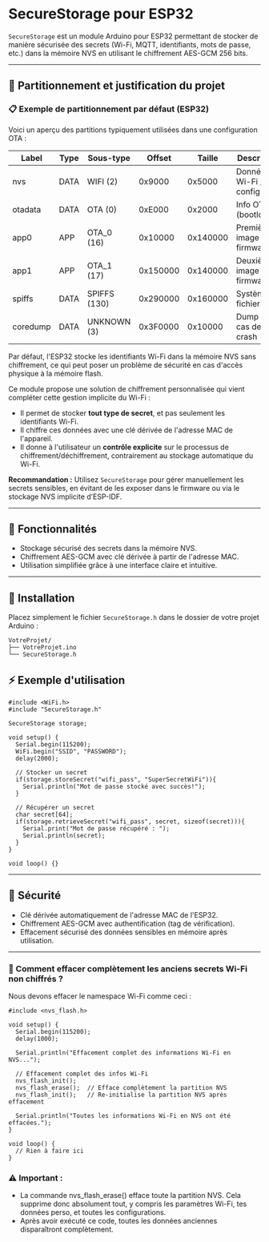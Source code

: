 # SecureStorage pour ESP32

`SecureStorage` est un module Arduino pour ESP32 permettant de stocker de manière sécurisée des secrets (Wi-Fi, MQTT, identifiants, mots de passe, etc.) dans la mémoire NVS en utilisant le chiffrement AES-GCM 256 bits.

---

## 🧱 Partitionnement et justification du projet

### 📋 Exemple de partitionnement par défaut (ESP32)

Voici un aperçu des partitions typiquement utilisées dans une configuration OTA :

| Label     | Type   | Sous-type     | Offset    | Taille     | Description              |
|-----------|--------|----------------|-----------|------------|--------------------------|
| nvs       | DATA   | WIFI (2)       | 0x9000    | 0x5000     | Données Wi-Fi / config   |
| otadata   | DATA   | OTA (0)        | 0xE000    | 0x2000     | Info OTA (bootloader)    |
| app0      | APP    | OTA_0 (16)     | 0x10000   | 0x140000   | Première image firmware  |
| app1      | APP    | OTA_1 (17)     | 0x150000  | 0x140000   | Deuxième image firmware  |
| spiffs    | DATA   | SPIFFS (130)   | 0x290000  | 0x160000   | Système de fichiers      |
| coredump  | DATA   | UNKNOWN (3)    | 0x3F0000  | 0x10000    | Dump en cas de crash     |

Par défaut, l'ESP32 stocke les identifiants Wi-Fi dans la mémoire NVS sans chiffrement, ce qui peut poser un problème de sécurité en cas d'accès physique à la mémoire flash.

Ce module propose une solution de chiffrement personnalisée qui vient compléter cette gestion implicite du Wi-Fi :

- Il permet de stocker **tout type de secret**, et pas seulement les identifiants Wi-Fi.
- Il chiffre ces données avec une clé dérivée de l'adresse MAC de l'appareil.
- Il donne à l'utilisateur un **contrôle explicite** sur le processus de chiffrement/déchiffrement, contrairement au stockage automatique du Wi-Fi.

**Recommandation :** Utilisez `SecureStorage` pour gérer manuellement les secrets sensibles, en évitant de les exposer dans le firmware ou via le stockage NVS implicite d’ESP-IDF.

---

## 🚀 Fonctionnalités

- Stockage sécurisé des secrets dans la mémoire NVS.
- Chiffrement AES-GCM avec clé dérivée à partir de l'adresse MAC.
- Utilisation simplifiée grâce à une interface claire et intuitive.

---

## 📂 Installation

Placez simplement le fichier `SecureStorage.h` dans le dossier de votre projet Arduino :

```
VotreProjet/
├── VotreProjet.ino
└── SecureStorage.h
```

## ⚡️ Exemple d'utilisation
```
#include <WiFi.h>
#include "SecureStorage.h"

SecureStorage storage;

void setup() {
  Serial.begin(115200);
  WiFi.begin("SSID", "PASSWORD");
  delay(2000);

  // Stocker un secret
  if(storage.storeSecret("wifi_pass", "SuperSecretWiFi")){
    Serial.println("Mot de passe stocké avec succès!");
  }

  // Récupérer un secret
  char secret[64];
  if(storage.retrieveSecret("wifi_pass", secret, sizeof(secret))){
    Serial.print("Mot de passe récupéré : ");
    Serial.println(secret);
  }
}

void loop() {}
```

---

## 🔐 Sécurité

- Clé dérivée automatiquement de l'adresse MAC de l'ESP32.
- Chiffrement AES-GCM avec authentification (tag de vérification).
- Effacement sécurisé des données sensibles en mémoire après utilisation.

---

### 🚩 Comment effacer complètement les anciens secrets Wi-Fi non chiffrés ?

Nous devons effacer le namespace Wi-Fi comme ceci :

```
#include <nvs_flash.h>

void setup() {
  Serial.begin(115200);
  delay(1000);
  
  Serial.println("Effacement complet des informations Wi-Fi en NVS...");
  
  // Effacement complet des infos Wi-Fi
  nvs_flash_init();
  nvs_flash_erase();  // Efface complètement la partition NVS
  nvs_flash_init();   // Re-initialise la partition NVS après effacement
  
  Serial.println("Toutes les informations Wi-Fi en NVS ont été effacées.");
}

void loop() {
  // Rien à faire ici
}
```
### ⚠️ Important :
- La commande nvs_flash_erase() efface toute la partition NVS. Cela supprime donc absolument tout, y compris les paramètres Wi-Fi, tes données perso, et toutes les configurations.
- Après avoir exécuté ce code, toutes les données anciennes disparaîtront complètement.






